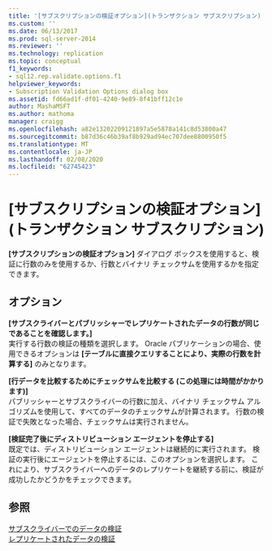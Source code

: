 ```yaml
---
title: '[サブスクリプションの検証オプション](トランザクション サブスクリプション) | Microsoft Docs'
ms.custom: ''
ms.date: 06/13/2017
ms.prod: sql-server-2014
ms.reviewer: ''
ms.technology: replication
ms.topic: conceptual
f1_keywords:
- sql12.rep.validate.options.f1
helpviewer_keywords:
- Subscription Validation Options dialog box
ms.assetid: fd66ad1f-df01-4240-9e89-8f41bff12c1e
author: MashaMSFT
ms.author: mathoma
manager: craigg
ms.openlocfilehash: a82e13202209121897a5e5878a141c8d53800a47
ms.sourcegitcommit: b87d36c46b39af8b929ad94ec707dee8800950f5
ms.translationtype: MT
ms.contentlocale: ja-JP
ms.lasthandoff: 02/08/2020
ms.locfileid: "62745423"
---
```

# <a name="subscription-validation-options-transactional-subscriptions"></a>[サブスクリプションの検証オプション]\(トランザクション サブスクリプション)
  **[サブスクリプションの検証オプション]** ダイアログ ボックスを使用すると、検証に行数のみを使用するか、行数とバイナリ チェックサムを使用するかを指定できます。  
  
## <a name="options"></a>オプション  
 **[サブスクライバーとパブリッシャーでレプリケートされたデータの行数が同じであることを確認します。]**  
 実行する行数の検証の種類を選択します。 Oracle パブリケーションの場合、使用できるオプションは **[テーブルに直接クエリすることにより、実際の行数を計算する]** のみとなります。  
  
 **[行データを比較するためにチェックサムを比較する (この処理には時間がかかります)]**  
 パブリッシャーとサブスクライバーの行数に加え、バイナリ チェックサム アルゴリズムを使用して、すべてのデータのチェックサムが計算されます。 行数の検証で失敗となった場合、チェックサムは実行されません。  
  
 **[検証完了後にディストリビューション エージェントを停止する]**  
 既定では、ディストリビューション エージェントは継続的に実行されます。 検証の実行後にエージェントを停止するには、このオプションを選択します。 これにより、サブスクライバーへのデータのレプリケートを継続する前に、検証が成功したかどうかをチェックできます。  
  
## <a name="see-also"></a>参照  
 [サブスクライバーでのデータの検証](validate-data-at-the-subscriber.md)   
 [レプリケートされたデータの検証](validate-data-at-the-subscriber.md)  
  
  

